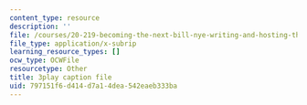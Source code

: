 ```yaml
---
content_type: resource
description: ''
file: /courses/20-219-becoming-the-next-bill-nye-writing-and-hosting-the-educational-show-january-iap-2015/797151f6d414d7a14dea542eaeb333ba_RMRI-Q3PMLE.srt
file_type: application/x-subrip
learning_resource_types: []
ocw_type: OCWFile
resourcetype: Other
title: 3play caption file
uid: 797151f6-d414-d7a1-4dea-542eaeb333ba
---
```

